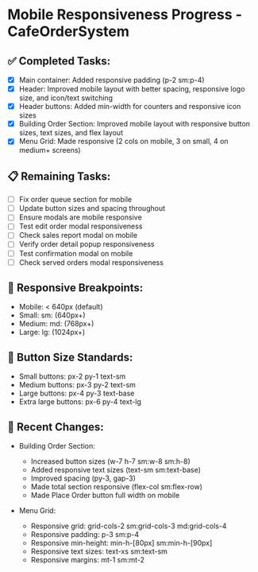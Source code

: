 # Mobile Responsiveness Progress - CafeOrderSystem

## ✅ Completed Tasks:
- [x] Main container: Added responsive padding (p-2 sm:p-4)
- [x] Header: Improved mobile layout with better spacing, responsive logo size, and icon/text switching
- [x] Header buttons: Added min-width for counters and responsive icon sizes
- [x] Building Order Section: Improved mobile layout with responsive button sizes, text sizes, and flex layout
- [x] Menu Grid: Made responsive (2 cols on mobile, 3 on small, 4 on medium+ screens)

## 📋 Remaining Tasks:
- [ ] Fix order queue section for mobile
- [ ] Update button sizes and spacing throughout
- [ ] Ensure modals are mobile responsive
- [ ] Test edit order modal responsiveness
- [ ] Check sales report modal on mobile
- [ ] Verify order detail popup responsiveness
- [ ] Test confirmation modal on mobile
- [ ] Check served orders modal responsiveness

## 📱 Responsive Breakpoints:
- Mobile: < 640px (default)
- Small: sm: (640px+)
- Medium: md: (768px+)
- Large: lg: (1024px+)

## 🎯 Button Size Standards:
- Small buttons: px-2 py-1 text-sm
- Medium buttons: px-3 py-2 text-sm
- Large buttons: px-4 py-3 text-base
- Extra large buttons: px-6 py-4 text-lg

## 🔧 Recent Changes:
- Building Order Section:
  - Increased button sizes (w-7 h-7 sm:w-8 sm:h-8)
  - Added responsive text sizes (text-sm sm:text-base)
  - Improved spacing (py-3, gap-3)
  - Made total section responsive (flex-col sm:flex-row)
  - Made Place Order button full width on mobile

- Menu Grid:
  - Responsive grid: grid-cols-2 sm:grid-cols-3 md:grid-cols-4
  - Responsive padding: p-3 sm:p-4
  - Responsive min-height: min-h-[80px] sm:min-h-[90px]
  - Responsive text sizes: text-xs sm:text-sm
  - Responsive margins: mt-1 sm:mt-2
